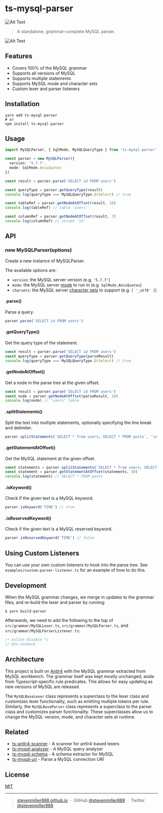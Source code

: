 # ts-mysql-parser

![Alt Text](https://github.com/stevenmiller888/ts-mysql-parser/workflows/CI/badge.svg)

> A standalone, grammar-complete MySQL parser.

![Alt Text](https://github.com/stevenmiller888/ts-mysql-parser/raw/master/.github/code.png)

## Features

- Covers 100% of the MySQL grammar
- Supports all versions of MySQL
- Supports multiple statements
- Supports MySQL mode and character sets
- Custom lexer and parser listeners

## Installation

```shell
yarn add ts-mysql-parser
# or
npm install ts-mysql-parser
```

## Usage

```typescript
import MySQLParser, { SqlMode, MySQLQueryType } from 'ts-mysql-parser'

const parser = new MySQLParser({
  version: '5.7.7',
  mode: SqlMode.AnsiQuotes
})

const result = parser.parse('SELECT id FROM users')

const queryType = parser.getQueryType(result)
console.log(queryType === MySQLQueryType.QtSelect) // true

const tableRef = parser.getNodeAtOffset(result, 18)
console.log(tableRef) // table 'users'

const columnRef = parser.getNodeAtOffset(result, 7)
console.log(columnRef) // column 'id'
```

## API

### new MySQLParser(options)

Create a new instance of MySQLParser.

The available options are:

- `version`: the MySQL server version (e.g. `'5.7.7'`)
- `mode`: the MySQL server [mode](https://dev.mysql.com/doc/refman/8.0/en/sql-mode.html) to run in (e.g. `SqlMode.AnsiQuotes`)
- `charsets`: the MySQL server [character sets](https://dev.mysql.com/doc/refman/8.0/en/charset-configuration.html) to support (e.g. `[ '_utf8' ]`)

#### .parse()

Parse a query.

```typescript
parser.parse('SELECT id FROM users')
```

#### .getQueryType()

Get the query type of the statement.

```typescript
const result = parser.parse('SELECT id FROM users')
const queryType = parser.getQueryType(parseResult)
console.log(queryType === MySQLQueryType.QtSelect) // true
```

#### .getNodeAtOffset()

Get a node in the parse tree at the given offset.

```typescript
const result = parser.parse('SELECT id FROM users')
const node = parser.getNodeAtOffset(parseResult, 18)
console.log(node) // "users" table
```

#### .splitStatements()

Split the text into multiple statements, optionally specifying the line break and delimiter.

```typescript
parser.splitStatements(`SELECT * from users; SELECT * FROM posts`, '\n', ';')
```

#### .getStatementAtOffset()

Get the MySQL statement at the given offset.

```typescript
const statements = parser.splitStatements(`SELECT * from users; SELECT * FROM posts`, '\n', ';')
const statement = parser.getStatementAtOffset(statements, 30)
console.log(statement) // SELECT * FROM posts
```

#### .isKeyword()

Check if the given text is a MySQL keyword.

```typescript
parser.isKeyword('TIME') // true
```

#### .isReservedKeyword()

Check if the given text is a MySQL reserved keyword.

```typescript
parser.isReservedKeyword('TIME') // false
```

## Using Custom Listeners

You can use your own custom listeners to hook into the parse tree. See `examples/custom-parser-listener.ts` for an example of how to do this.

## Development

When the MySQL grammar changes, we merge in updates to the grammar files, and re-build the lexer and parser by running:

```shell
$ yarn build-parser
```

Afterwards, we need to add the following to the top of `src/grammar/MySQLLexer.ts`, `src/grammar/MySQLParser.ts`, and `src/grammar/MySQLParserListener.ts`:

```typescript
/* eslint-disable */
// @ts-nocheck
```

## Architecture

This project is built on [Antlr4](https://github.com/antlr/antlr4) with the MySQL grammar extracted from MySQL workbench. The grammar itself was kept mostly unchanged, aside from Typescript-specific rule predicates. This allows for easy updating as new versions of MySQL are released.

The `MySQLBaseLexer` class represents a superclass to the lexer class and customizes lexer functionality, such as emitting multiple tokens per rule. Similarly, the `MySQLBaseParser` class represents a superclass to the parser class and customizes parser functionality. These superclasses allow us to change the MySQL version, mode, and character sets at runtime.

## Related

- [ts-antlr4-scanner](https://github.com/stevenmiller888/ts-antlr4-scanner) - A scanner for antlr4-based lexers
- [ts-mysql-analyzer](https://github.com/stevenmiller888/ts-mysql-analyzer) - A MySQL query analyzer
- [ts-mysql-schema](https://github.com/stevenmiller888/ts-mysql-schema) - A schema extractor for MySQL
- [ts-mysql-uri](https://github.com/stevenmiller888/ts-mysql-uri) - Parse a MySQL connection URI

## License

[MIT](https://tldrlegal.com/license/mit-license)

---

> [stevenmiller888.github.io](https://stevenmiller888.github.io) &nbsp;&middot;&nbsp;
> GitHub [@stevenmiller888](https://github.com/stevenmiller888) &nbsp;&middot;&nbsp;
> Twitter [@stevenmiller888](https://twitter.com/stevenmiller888)
